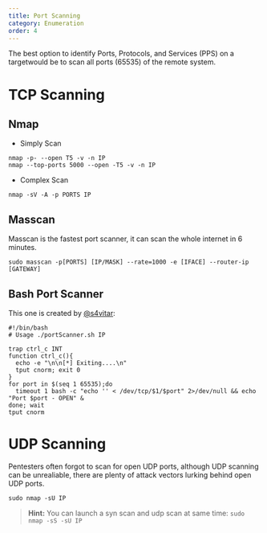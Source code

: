 ```yaml
---
title: Port Scanning
category: Enumeration
order: 4
---
```


The best option to identify Ports, Protocols, and Services (PPS) on a targetwould be to scan all ports (65535) of the remote system.

# TCP Scanning

## Nmap

* Simply Scan

```
nmap -p- --open T5 -v -n IP
nmap --top-ports 5000 --open -T5 -v -n IP
```

* Complex Scan

```
nmap -sV -A -p PORTS IP
```

## Masscan

Masscan is the fastest port scanner, it can scan the whole internet in 6 minutes.

```
sudo masscan -p[PORTS] [IP/MASK] --rate=1000 -e [IFACE] --router-ip [GATEWAY]
```

## Bash Port Scanner

This one is created by [@s4vitar](https://www.youtube.com/channel/UCNHWpNqiM8yOQcHXtsluD7Q):

```
#!/bin/bash
# Usage ./portScanner.sh IP

trap ctrl_c INT
function ctrl_c(){
  echo -e "\n\n[*] Exiting....\n"
  tput cnorm; exit 0
}
for port in $(seq 1 65535);do
  timeout 1 bash -c "echo '' < /dev/tcp/$1/$port" 2>/dev/null && echo "Port $port - OPEN" &
done; wait
tput cnorm
```

# UDP Scanning

Pentesters often forgot to scan for open UDP ports, although UDP scanning can be unrealiable, there are plenty of attack vectors lurking behind open UDP ports.

```
sudo nmap -sU IP
```

>**Hint:** You can launch a syn scan and udp scan at same time: `sudo nmap -sS -sU IP`

